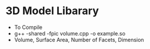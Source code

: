 # 3D Model Libarary
- To Compile
- g++ -shared -fpic volume.cpp -o example.so
- Volume, Surface Area, Number of Facets, Dimension

